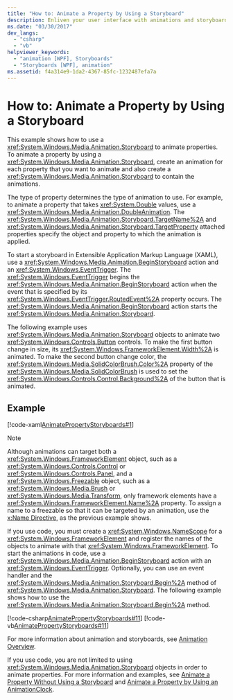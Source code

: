 ```yaml
---
title: "How to: Animate a Property by Using a Storyboard"
description: Enliven your user interface with animations and storyboards for properties in Windows Presentation Foundation (WPF). 
ms.date: "03/30/2017"
dev_langs: 
  - "csharp"
  - "vb"
helpviewer_keywords: 
  - "animation [WPF], Storyboards"
  - "Storyboards [WPF], animation"
ms.assetid: f4a314e9-1da2-4367-85fc-1232487efa7a
---
```

# How to: Animate a Property by Using a Storyboard
This example shows how to use a <xref:System.Windows.Media.Animation.Storyboard> to animate properties. To animate a property by using a <xref:System.Windows.Media.Animation.Storyboard>, create an animation for each property that you want to animate and also create a <xref:System.Windows.Media.Animation.Storyboard> to contain the animations.  
  
 The type of property determines the type of animation to use. For example, to animate a property that takes <xref:System.Double> values, use a <xref:System.Windows.Media.Animation.DoubleAnimation>. The <xref:System.Windows.Media.Animation.Storyboard.TargetName%2A> and <xref:System.Windows.Media.Animation.Storyboard.TargetProperty> attached properties specify the object and property to which the animation is applied.  
  
 To start a storyboard in Extensible Application Markup Language (XAML), use a <xref:System.Windows.Media.Animation.BeginStoryboard> action and an <xref:System.Windows.EventTrigger>. The <xref:System.Windows.EventTrigger> begins the <xref:System.Windows.Media.Animation.BeginStoryboard> action when the event that is specified by its <xref:System.Windows.EventTrigger.RoutedEvent%2A> property occurs. The <xref:System.Windows.Media.Animation.BeginStoryboard> action starts the <xref:System.Windows.Media.Animation.Storyboard>.  
  
 The following example uses <xref:System.Windows.Media.Animation.Storyboard> objects to animate two <xref:System.Windows.Controls.Button> controls. To make the first button change in size, its <xref:System.Windows.FrameworkElement.Width%2A> is animated. To make the second button change color, the <xref:System.Windows.Media.SolidColorBrush.Color%2A> property of the <xref:System.Windows.Media.SolidColorBrush> is used to set the <xref:System.Windows.Controls.Control.Background%2A> of the button that is animated.  
  
## Example  
 [!code-xaml[AnimatePropertyStoryboards#1](~/samples/snippets/xaml/VS_Snippets_Wpf/AnimatePropertyStoryboards/XAML/StoryboardExample.xaml#1)]  
  
> [!NOTE]
> Although animations can target both a <xref:System.Windows.FrameworkElement> object, such as a <xref:System.Windows.Controls.Control> or <xref:System.Windows.Controls.Panel>, and a <xref:System.Windows.Freezable> object, such as a <xref:System.Windows.Media.Brush> or <xref:System.Windows.Media.Transform>, only framework elements have a <xref:System.Windows.FrameworkElement.Name%2A> property. To assign a name to a freezable so that it can be targeted by an animation, use the [x:Name Directive](/dotnet/desktop/xaml-services/xname-directive), as the previous example shows.  
  
 If you use code, you must create a <xref:System.Windows.NameScope> for a <xref:System.Windows.FrameworkElement> and register the names of the objects to animate with that <xref:System.Windows.FrameworkElement>. To start the animations in code, use a <xref:System.Windows.Media.Animation.BeginStoryboard> action with an <xref:System.Windows.EventTrigger>. Optionally, you can use an event handler and the <xref:System.Windows.Media.Animation.Storyboard.Begin%2A> method of <xref:System.Windows.Media.Animation.Storyboard>. The following example shows how to use the <xref:System.Windows.Media.Animation.Storyboard.Begin%2A> method.  
  
 [!code-csharp[AnimatePropertyStoryboards#11](~/samples/snippets/csharp/VS_Snippets_Wpf/AnimatePropertyStoryboards/CSharp/StoryboardExample.cs#11)]
 [!code-vb[AnimatePropertyStoryboards#11](~/samples/snippets/visualbasic/VS_Snippets_Wpf/AnimatePropertyStoryboards/VisualBasic/StoryboardExample.vb#11)]  
  
 For more information about animation and storyboards, see [Animation Overview](animation-overview.md).  
  
 If you use code, you are not limited to using <xref:System.Windows.Media.Animation.Storyboard> objects in order to animate properties. For more information and examples, see [Animate a Property Without Using a Storyboard](how-to-animate-a-property-without-using-a-storyboard.md) and [Animate a Property by Using an AnimationClock](how-to-animate-a-property-by-using-an-animationclock.md).
